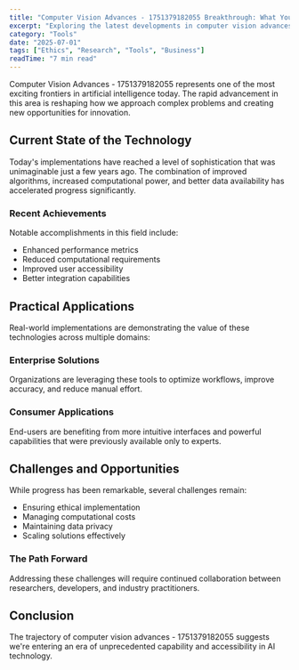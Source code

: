 ```yaml
---
title: "Computer Vision Advances - 1751379182055 Breakthrough: What You Need to Know"
excerpt: "Exploring the latest developments in computer vision advances - 1751379182055 and their implications for the future of artificial intelligence and automation."
category: "Tools"
date: "2025-07-01"
tags: ["Ethics", "Research", "Tools", "Business"]
readTime: "7 min read"
---
```


Computer Vision Advances - 1751379182055 represents one of the most exciting frontiers in artificial intelligence today. The rapid advancement in this area is reshaping how we approach complex problems and creating new opportunities for innovation.

## Current State of the Technology

Today's implementations have reached a level of sophistication that was unimaginable just a few years ago. The combination of improved algorithms, increased computational power, and better data availability has accelerated progress significantly.

### Recent Achievements

Notable accomplishments in this field include:
- Enhanced performance metrics
- Reduced computational requirements
- Improved user accessibility
- Better integration capabilities

## Practical Applications

Real-world implementations are demonstrating the value of these technologies across multiple domains:

### Enterprise Solutions
Organizations are leveraging these tools to optimize workflows, improve accuracy, and reduce manual effort.

### Consumer Applications
End-users are benefiting from more intuitive interfaces and powerful capabilities that were previously available only to experts.

## Challenges and Opportunities

While progress has been remarkable, several challenges remain:
- Ensuring ethical implementation
- Managing computational costs
- Maintaining data privacy
- Scaling solutions effectively

### The Path Forward

Addressing these challenges will require continued collaboration between researchers, developers, and industry practitioners.

## Conclusion

The trajectory of computer vision advances - 1751379182055 suggests we're entering an era of unprecedented capability and accessibility in AI technology.